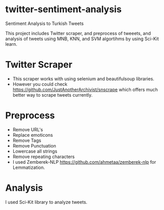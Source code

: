 # twitter-sentiment-analysis
Sentiment Analysis to Turkish Tweets

This project includes Twitter scraper, and preprocess of tweeets, and analysis of tweets using MNB, KNN, and SVM algortihms by using Sci-Kit learn.

# Twitter Scraper
* This scraper works with using selenium and beautifulsoup libraries.
* However you could check https://github.com/JustAnotherArchivist/snscrape which offers much better way to scrape tweets currently.

# Preprocess
* Remove URL's
* Replace emoticons
* Remove Tags
* Remove Punctuation
* Lowercase all strings
* Remove repeating characters
* I used Zemberek-NLP https://github.com/ahmetaa/zemberek-nlp for Lemmatization.

# Analysis 
I used Sci-Kit library to analyze tweets.
